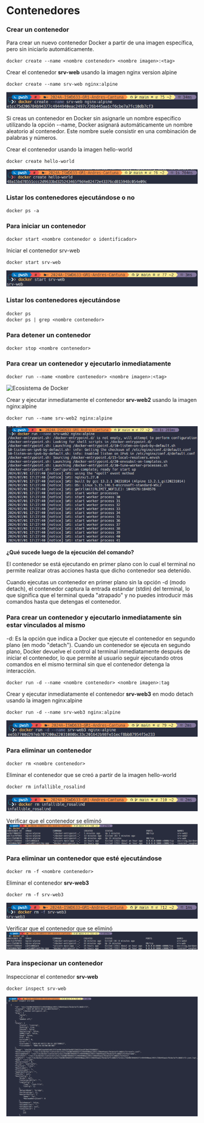 # Contenedores

### Crear un contenedor
Para crear un nuevo contenedor Docker a partir de una imagen específica, pero sin iniciarlo automáticamente. 

```
docker create --name <nombre contenedor> <nombre imagen>:<tag>
```
Crear el contenedor  **srv-web** usando la imagen nginx version alpine
```
docker create --name srv-web nginx:alpine
```
![screen](imagenes/crearContenedorSrvWeb.png)

Si creas un contenedor en Docker sin asignarle un nombre específico utilizando la opción --name, Docker asignará automáticamente un nombre aleatorio al contenedor. Este nombre suele consistir en una combinación de palabras y números.  

Crear el contenedor usando la imagen hello-world
```
docker create hello-world
```
![screen](imagenes/crearContenedorSN.png)

### Listar los contenedores ejecutándose o no

```
docker ps -a
```

### Para iniciar un contenedor

```
docker start <nombre contenedor o identificador>
```
Iniciar el contenedor srv-web 
```
docker start srv-web
```
![screen](imagenes/ejecutarContenedorSrvWeb.png)
### Listar los contenedores ejecutándose
```
docker ps 
docker ps | grep <nombre contenedor>
```

### Para detener un contenedor

```
docker stop <nombre contenedor>
```

### Para crear un contenedor y ejecutarlo inmediatamente

```
docker run --name <nombre contenedor> <nombre imagen>:<tag>
```
![Ecosistema de Docker](imagenes/dockerRun.PNG)

Crear y ejecutar inmediatamente el contenedor **srv-web2** usando la imagen nginx:alpine
```
docker run --name srv-web2 nginx:alpine
```
![screen](imagenes/crearContenedorSrvWeb2.png)

**¿Qué sucede luego de la ejecución del comando?**

El contenedor se está ejecutando en primer plano con lo cual el terminal no permite realizar otras acciones hasta que dicho contenedor sea detenido.

Cuando ejecutas un contenedor en primer plano sin la opción -d (modo detach), el contenedor captura la entrada estándar (stdin) del terminal, lo que significa que el terminal queda "atrapado" y no puedes introducir más comandos hasta que detengas el contenedor.

### Para crear un contenedor y ejecutarlo inmediatamente sin estar vinculados al mismo
-d: Es la opción que indica a Docker que ejecute el contenedor en segundo plano (en modo "detach").
Cuando un contenedor se ejecuta en segundo plano, Docker devuelve el control al terminal inmediatamente después de iniciar el contenedor, lo que permite al usuario seguir ejecutando otros comandos en el mismo terminal sin que el contenedor detenga la interacción.

```
docker run -d --name <nombre contenedor> <nombre imagen>:tag
```
Crear y ejecutar inmediatamente el contenedor **srv-web3** en modo detach usando la imagen nginx:alpine
```
docker run -d --name srv-web3 nginx:alpine
```
![screen](imagenes/crearContenedorSrvWeb3.png)

### Para eliminar un contenedor

```
docker rm <nombre contenedor>
```
Eliminar el contenedor que se creó a partir de la imagen hello-world 
```
docker rm infallible_rosalind
```
![screen](imagenes/eliminarContenedorSN.png)

Verificar que el contenedor se eliminó
![screen](imagenes/listarContenedores.png)

### Para eliminar un contenedor que esté ejecutándose

```
docker rm -f <nombre contenedor>
```
Eliminar el contenedor **srv-web3** 
```
docker rm -f srv-web3
```
![screen](imagenes/eliminarContenedorSrvWeb3.png)

Verificar que el contenedor que se eliminó
![screen](imagenes/listarContenedores2.png)

### Para inspecionar un contenedor 

Inspeccionar el contenedor **srv-web** 
```
docker inspect srv-web
```
![screen](imagenes/inspeccionarContenedorSrvWeb.png)
